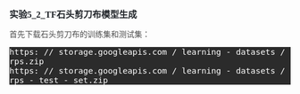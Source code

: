 <p class="MsoNormal"><b><span style="font-family: 微软雅黑; color: rgb(31, 35, 40); letter-spacing: 0pt; font-size: 12pt; background-image: initial; background-position: initial; background-size: initial; background-repeat: initial; background-attachment: initial; background-origin: initial; background-clip: initial;"><font face="微软雅黑">实验</font>5_2_TF石头剪刀布模型生成</span></b></p><p class="MsoNormal"><span style="font-family: 微软雅黑; color: rgb(77, 77, 77); letter-spacing: 0pt; font-size: 10.5pt; background-image: initial; background-position: initial; background-size: initial; background-repeat: initial; background-attachment: initial; background-origin: initial; background-clip: initial;">首先下载石头剪刀布的训练集和测试集：</span><b><span style="font-family: 微软雅黑; color: rgb(31, 35, 40); letter-spacing: 0pt; font-size: 10.5pt; background-image: initial; background-position: initial; background-size: initial; background-repeat: initial; background-attachment: initial; background-origin: initial; background-clip: initial;"><o:p></o:p></span></b></p><p class="pre" style="mso-pagination:widow-orphan;background:rgb(43,43,43);"><span style="font-family: monospace; font-size: 11pt; background-image: initial; background-position: initial; background-size: initial; background-repeat: initial; background-attachment: initial; background-origin: initial; background-clip: initial; color: rgb(255, 255, 255);">https: // storage.googleapis.com / learning - datasets / rps.zip</span><span style="font-family: monospace; font-size: 11pt; background-image: initial; background-position: initial; background-size: initial; background-repeat: initial; background-attachment: initial; background-origin: initial; background-clip: initial; color: rgb(255, 255, 255);"><br /></span><span style="font-family: monospace; font-size: 11pt; background-image: initial; background-position: initial; background-size: initial; background-repeat: initial; background-attachment: initial; background-origin: initial; background-clip: initial; color: rgb(255, 255, 255);">https: // storage.googleapis.com / learning - datasets / rps - test - </span><span style="font-family: monospace; font-size: 11pt; background-image: initial; background-position: initial; background-size: initial; background-repeat: initial; background-attachment: initial; background-origin: initial; background-clip: initial; color: rgb(255, 255, 255);">set</span><span style="font-family: monospace; font-size: 11pt; background-image: initial; background-position: initial; background-size: initial; background-repeat: initial; background-attachment: initial; background-origin: initial; background-clip: initial; color: rgb(255, 255, 255);">.zip&nbsp;</span><span style="mso-spacerun:'yes';font-family:monospace;color:rgb(169,183,198);
font-size:11.0000pt;mso-font-kerning:0.0000pt;color:rgb(255,255,255);"><o:p></o:p></span></p><p class="MsoNormal"><br /></p>